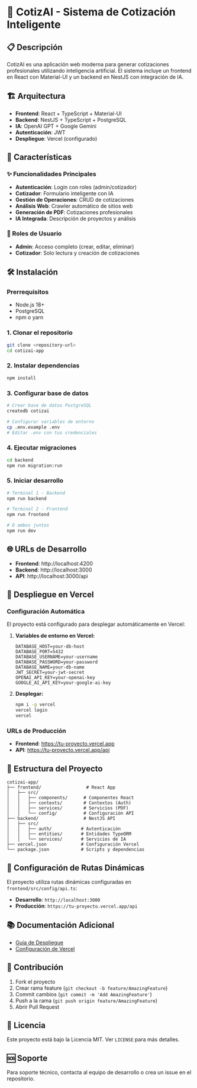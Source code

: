 # 🚀 CotizAI - Sistema de Cotización Inteligente

## 📋 Descripción

CotizAI es una aplicación web moderna para generar cotizaciones profesionales utilizando inteligencia artificial. El sistema incluye un frontend en React con Material-UI y un backend en NestJS con integración de IA.

## 🏗️ Arquitectura

- **Frontend**: React + TypeScript + Material-UI
- **Backend**: NestJS + TypeScript + PostgreSQL
- **IA**: OpenAI GPT + Google Gemini
- **Autenticación**: JWT
- **Despliegue**: Vercel (configurado)

## 🚀 Características

### ✨ Funcionalidades Principales
- **Autenticación**: Login con roles (admin/cotizador)
- **Cotizador**: Formulario inteligente con IA
- **Gestión de Operaciones**: CRUD de cotizaciones
- **Análisis Web**: Crawler automático de sitios web
- **Generación de PDF**: Cotizaciones profesionales
- **IA Integrada**: Descripción de proyectos y análisis

### 🎯 Roles de Usuario
- **Admin**: Acceso completo (crear, editar, eliminar)
- **Cotizador**: Solo lectura y creación de cotizaciones

## 🛠️ Instalación

### Prerrequisitos
- Node.js 18+
- PostgreSQL
- npm o yarn

### 1. Clonar el repositorio
```bash
git clone <repository-url>
cd cotizai-app
```

### 2. Instalar dependencias
```bash
npm install
```

### 3. Configurar base de datos
```bash
# Crear base de datos PostgreSQL
createdb cotizai

# Configurar variables de entorno
cp .env.example .env
# Editar .env con tus credenciales
```

### 4. Ejecutar migraciones
```bash
cd backend
npm run migration:run
```

### 5. Iniciar desarrollo
```bash
# Terminal 1 - Backend
npm run backend

# Terminal 2 - Frontend
npm run frontend

# O ambos juntos
npm run dev
```

## 🌐 URLs de Desarrollo

- **Frontend**: http://localhost:4200
- **Backend**: http://localhost:3000
- **API**: http://localhost:3000/api

## 🚀 Despliegue en Vercel

### Configuración Automática
El proyecto está configurado para desplegar automáticamente en Vercel:

1. **Variables de entorno en Vercel:**
   ```
   DATABASE_HOST=your-db-host
   DATABASE_PORT=5432
   DATABASE_USERNAME=your-username
   DATABASE_PASSWORD=your-password
   DATABASE_NAME=your-db-name
   JWT_SECRET=your-jwt-secret
   OPENAI_API_KEY=your-openai-key
   GOOGLE_AI_API_KEY=your-google-ai-key
   ```

2. **Desplegar:**
   ```bash
   npm i -g vercel
   vercel login
   vercel
   ```

### URLs de Producción
- **Frontend**: https://tu-proyecto.vercel.app
- **API**: https://tu-proyecto.vercel.app/api

## 📁 Estructura del Proyecto

```
cotizai-app/
├── frontend/                 # React App
│   ├── src/
│   │   ├── components/      # Componentes React
│   │   ├── contexts/        # Contextos (Auth)
│   │   ├── services/        # Servicios (PDF)
│   │   └── config/          # Configuración API
├── backend/                 # NestJS API
│   ├── src/
│   │   ├── auth/           # Autenticación
│   │   ├── entities/       # Entidades TypeORM
│   │   └── services/       # Servicios de IA
├── vercel.json             # Configuración Vercel
└── package.json            # Scripts y dependencias
```

## 🔧 Configuración de Rutas Dinámicas

El proyecto utiliza rutas dinámicas configuradas en `frontend/src/config/api.ts`:

- **Desarrollo**: `http://localhost:3000`
- **Producción**: `https://tu-proyecto.vercel.app/api`

## 📚 Documentación Adicional

- [Guía de Despliegue](DEPLOY.md)
- [Configuración de Vercel](vercel.json)

## 🤝 Contribución

1. Fork el proyecto
2. Crear rama feature (`git checkout -b feature/AmazingFeature`)
3. Commit cambios (`git commit -m 'Add AmazingFeature'`)
4. Push a la rama (`git push origin feature/AmazingFeature`)
5. Abrir Pull Request

## 📄 Licencia

Este proyecto está bajo la Licencia MIT. Ver `LICENSE` para más detalles.

## 🆘 Soporte

Para soporte técnico, contacta al equipo de desarrollo o crea un issue en el repositorio.
